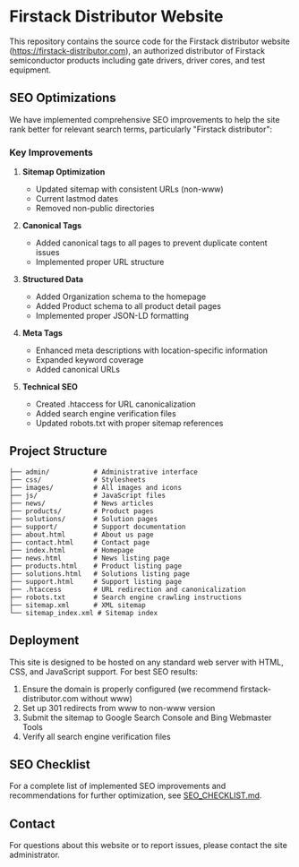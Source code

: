 # Firstack Distributor Website

This repository contains the source code for the Firstack distributor website (https://firstack-distributor.com), an authorized distributor of Firstack semiconductor products including gate drivers, driver cores, and test equipment.

## SEO Optimizations

We have implemented comprehensive SEO improvements to help the site rank better for relevant search terms, particularly "Firstack distributor":

### Key Improvements

1. **Sitemap Optimization**
   - Updated sitemap with consistent URLs (non-www)
   - Current lastmod dates
   - Removed non-public directories

2. **Canonical Tags**
   - Added canonical tags to all pages to prevent duplicate content issues
   - Implemented proper URL structure

3. **Structured Data**
   - Added Organization schema to the homepage
   - Added Product schema to all product detail pages
   - Implemented proper JSON-LD formatting

4. **Meta Tags**
   - Enhanced meta descriptions with location-specific information
   - Expanded keyword coverage
   - Added canonical URLs

5. **Technical SEO**
   - Created .htaccess for URL canonicalization
   - Added search engine verification files
   - Updated robots.txt with proper sitemap references

## Project Structure

```
├── admin/           # Administrative interface
├── css/             # Stylesheets
├── images/          # All images and icons
├── js/              # JavaScript files
├── news/            # News articles
├── products/        # Product pages
├── solutions/       # Solution pages
├── support/         # Support documentation
├── about.html       # About us page
├── contact.html     # Contact page
├── index.html       # Homepage
├── news.html        # News listing page
├── products.html    # Product listing page
├── solutions.html   # Solutions listing page
├── support.html     # Support listing page
├── .htaccess        # URL redirection and canonicalization
├── robots.txt       # Search engine crawling instructions
├── sitemap.xml      # XML sitemap
└── sitemap_index.xml # Sitemap index
```

## Deployment

This site is designed to be hosted on any standard web server with HTML, CSS, and JavaScript support. For best SEO results:

1. Ensure the domain is properly configured (we recommend firstack-distributor.com without www)
2. Set up 301 redirects from www to non-www version
3. Submit the sitemap to Google Search Console and Bing Webmaster Tools
4. Verify all search engine verification files

## SEO Checklist

For a complete list of implemented SEO improvements and recommendations for further optimization, see [SEO_CHECKLIST.md](SEO_CHECKLIST.md).

## Contact

For questions about this website or to report issues, please contact the site administrator.